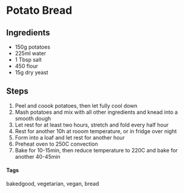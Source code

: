 # Potato Bread

## Ingredients

* 150g potatoes
* 225ml water
* 1 Tbsp salt 
* 450 flour
* 15g dry yeast 

## Steps

1. Peel and coook potatoes, then let fully cool down
2. Mash potatoes and mix with all other ingredients and knead into a smooth dough
3. Let rest for at least two hours, stretch and fold every half hour 
4. Rest for another 10h at rooom temperature, or in fridge over night 
5. Form into a loaf and let rest for another hour 
6. Preheat oven to 250C convection
7. Bake for 10-15min, then reduce temperature to 220C and bake for another 40-45min

#### Tags
bakedgood, vegetarian, vegan, bread
